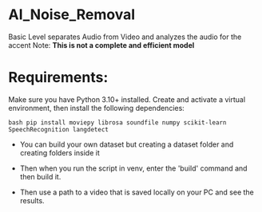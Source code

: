 # AI_Noise_Removal
Basic Level separates Audio from Video and analyzes the audio for the accent 
Note: **This is not a complete and efficient model**

# **Requirements:**

Make sure you have Python 3.10+ installed. Create and activate a virtual environment, then install the following dependencies:

`bash
pip install moviepy librosa soundfile numpy scikit-learn SpeechRecognition langdetect`


- You can build your own dataset but creating a dataset folder and creating folders inside it
- Then when you run the script in venv, enter the 'build' command and then build it.

- Then use a path to a video that is saved locally on your PC and see the results. 
